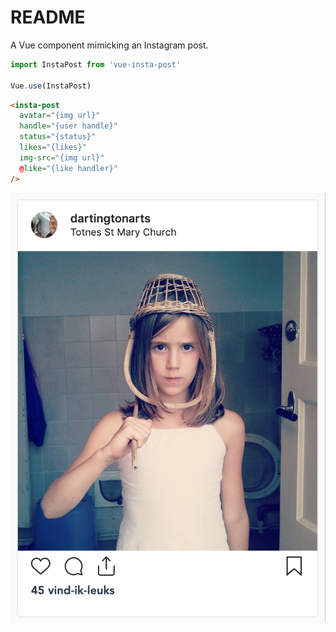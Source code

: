 # README

A Vue component mimicking an Instagram post.

```javascript
import InstaPost from 'vue-insta-post'

Vue.use(InstaPost)
```

```html
<insta-post
  avatar="{img url}"
  handle="{user handle}"
  status="{status}"
  likes="{likes}"
  img-src="{img url}"
  @like="{like handler}"
/>
```

<img src="./demo.png"/>
